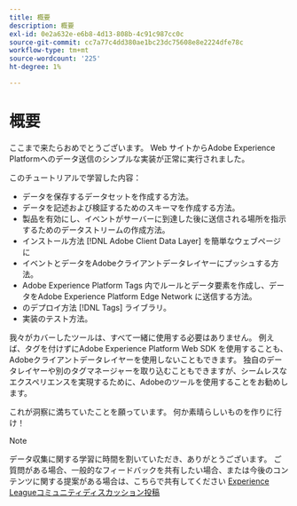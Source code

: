 ```yaml
---
title: 概要
description: 概要
exl-id: 0e2a632e-e6b8-4d13-808b-4c91c987cc0c
source-git-commit: cc7a77c4dd380ae1bc23dc75608e8e2224dfe78c
workflow-type: tm+mt
source-wordcount: '225'
ht-degree: 1%

---
```


# 概要

ここまで来たらおめでとうございます。 Web サイトからAdobe Experience Platformへのデータ送信のシンプルな実装が正常に実行されました。

このチュートリアルで学習した内容：

* データを保存するデータセットを作成する方法。
* データを記述および検証するためのスキーマを作成する方法。
* 製品を有効にし、イベントがサーバーに到達した後に送信される場所を指示するためのデータストリームの作成方法。
* インストール方法 [!DNL Adobe Client Data Layer] を簡単なウェブページに
* イベントとデータをAdobeクライアントデータレイヤーにプッシュする方法。
* Adobe Experience Platform Tags 内でルールとデータ要素を作成し、データをAdobe Experience Platform Edge Network に送信する方法。
* のデプロイ方法 [!DNL Tags] ライブラリ。
* 実装のテスト方法。

我々がカバーしたツールは、すべて一緒に使用する必要はありません。 例えば、タグを付けずにAdobe Experience Platform Web SDK を使用することも、Adobeクライアントデータレイヤーを使用しないこともできます。 独自のデータレイヤーや別のタグマネージャーを取り込むこともできますが、シームレスなエクスペリエンスを実現するために、Adobeのツールを使用することをお勧めします。

これが洞察に満ちていたことを願っています。 何か素晴らしいものを作りに行け！

>[!NOTE]
>
>データ収集に関する学習に時間を割いていただき、ありがとうございます。 ご質問がある場合、一般的なフィードバックを共有したい場合、または今後のコンテンツに関する提案がある場合は、こちらで共有してください [Experience Leagueコミュニティディスカッション投稿](https://experienceleaguecommunities.adobe.com/t5/adobe-experience-platform-launch/tutorial-discussion-use-adobe-experience-platform-data/m-p/543877)